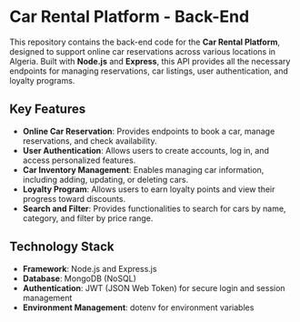 
 # Car Rental Platform - Back-End

This repository contains the back-end code for the **Car Rental Platform**, designed to support online car reservations across various locations in Algeria. Built with **Node.js** and **Express**, this API provides all the necessary endpoints for managing reservations, car listings, user authentication, and loyalty programs.

## Key Features

- **Online Car Reservation**: Provides endpoints to book a car, manage reservations, and check availability.
- **User Authentication**: Allows users to create accounts, log in, and access personalized features.
- **Car Inventory Management**: Enables managing car information, including adding, updating, or deleting cars.
- **Loyalty Program**: Allows users to earn loyalty points and view their progress toward discounts.
- **Search and Filter**: Provides functionalities to search for cars by name, category, and filter by price range.

## Technology Stack

- **Framework**: Node.js and Express.js
- **Database**: MongoDB (NoSQL)
- **Authentication**: JWT (JSON Web Token) for secure login and session management
- **Environment Management**: dotenv for environment variables
